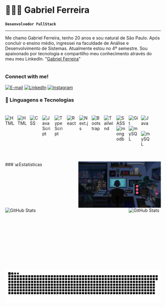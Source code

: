 # 👩🏻‍💻 Gabriel Ferreira

**`Desenvolvedor FullStack`**
__________________________________________________________________________________________________
Me chamo Gabriel Ferreira, tenho 20 anos e sou natural de São Paulo. 
Após concluir o ensino médio, ingressei na faculdade de Análise e Desenvolvimento de Sistemas. Atualmente estou no 4º semestre.
Sou apaixonado por tecnologia e compartilho meu conhecimento através do meu meu LinkedIn. "[Gabriel Ferreira](https://www.linkedin.com/in/gabriel-ferreira-044255267)"


#


<h3 align="left">Connect with me!</h3>

[![E-mail](https://img.shields.io/badge/-Email-000?style=for-the-badge&logo=microsoft-outlook&logoColor=FF00F6&color:FFF)](mailto:gabrielferreiradesouza5513@gmail.com)
[![LinkedIn](https://img.shields.io/badge/-LinkedIn-000?style=for-the-badge&logo=linkedin&logoColor=FF00F6&color:FFF)](https://www.linkedin.com/in/gabriel-ferreira-044255267)
[![Instagram](https://img.shields.io/badge/-Instagram-000?style=for-the-badge&logo=instagram&logoColor=FF00F6&color:FFF)](https://www.instagram.com/umggabriel/)



 ### 🤖 Linguagens e Tecnologias
 #

<img
  align="left"
  alt="HTML"
  title="HTML"
  width="30px"
  style="padding-right: 10px"
  src="https://cdn.jsdelivr.net/gh/devicons/devicon@latest/icons/html5/html5-original.svg"
/>

<img
  align="left"
  alt="HTML"
  title="HTML"
  width="30px"
  style="padding-right: 10px"
  src="https://cdn.jsdelivr.net/gh/devicons/devicon@latest/icons/nodejs/nodejs-original.svg"
/>

<img
  align="left"
  alt="CSS"
  title="CSS"
  width="30px"
  style="padding-right: 10px"
  src="https://cdn.jsdelivr.net/gh/devicons/devicon@latest/icons/css3/css3-original.svg"
/>
<img
  align="left"
  alt="JavaScript"
  title="JavaScript"
  width="30px"
  style="padding-right: 10px"
  src="https://cdn.jsdelivr.net/gh/devicons/devicon@latest/icons/javascript/javascript-original.svg"
/>
<img
  align="left"
  alt="TypeScript"
  title="TypeScript"
  width="30px"
  style="padding-right: 10px"
  src="https://cdn.jsdelivr.net/gh/devicons/devicon@latest/icons/typescript/typescript-original.svg"
/>
<img
  align="left"
  alt="React"
  title="React"
  width="30px"
  style="padding-right: 10px"
  src="https://cdn.jsdelivr.net/gh/devicons/devicon@latest/icons/react/react-original.svg"
/>
<img
  align="left"
  alt="Next.js"
  title="Next.js"
  width="30px"
  style="padding-right: 10px"
  src="https://cdn.jsdelivr.net/gh/devicons/devicon@latest/icons/nextjs/nextjs-original.svg"
/>
<img
  align="left"
  alt="Bootstrap"
  title="Bootstrap"
  width="30px"
  style="padding-right: 10px"
  src="https://cdn.jsdelivr.net/gh/devicons/devicon@latest/icons/bootstrap/bootstrap-original.svg"
/>
<img
  align="left"
  alt="Tailwind"
  title="Tailwind"
  width="30px"
  style="padding-right: 10px"
  src="https://cdn.jsdelivr.net/gh/devicons/devicon@latest/icons/tailwindcss/tailwindcss-original.svg"
/>
<img
  align="left"
  alt="SASS"
  title="SASS"
  width="30px"
  style="padding-right: 10px"
  src="https://cdn.jsdelivr.net/gh/devicons/devicon@latest/icons/sass/sass-original.svg"
/>
<img
  align="left"
  alt="Git"
  title="Git"
  width="30px"
  style="padding-right: 10px"
  src="https://cdn.jsdelivr.net/gh/devicons/devicon@latest/icons/git/git-original.svg"
/>

<img
  align="left"
  alt="Java"
  title="Java"
  width="30px"
  style="padding-right: 10px"
  src="https://cdn.jsdelivr.net/gh/devicons/devicon@latest/icons/java/java-original.svg"
/>


<img
  align="left"
  alt="mongodb"
  title="MongoDB"
  width="30px"
  style="padding-right: 10px"
  src="https://cdn.jsdelivr.net/gh/devicons/devicon@latest/icons/mongodb/mongodb-original.svg"
/>


<img
  align="left"
  alt="mySQL"
  title="MySQL"
  width="30px"
  style="padding-right: 10px"
  src="https://cdn.jsdelivr.net/gh/devicons/devicon@latest/icons/mysql/mysql-original.svg"
/>
<br/>
<br/>
<br/>
<img
  align="left"
  alt="mySQL"
  title="MySQL"
  width="30px"
  style="padding-right: 10px"
  src="https://cdn.jsdelivr.net/gh/devicons/devicon@latest/icons/figma/figma-original.svg"
/>
<br/>
<br/>
<br/>
<br/>
<br/>


<img align="right" alt="" height="150px" position="relative" src="./src/studycode2.gif">
###    📊Estatísticas
<p>
<img
  align="left"
  alt="GitHub Stats"
  width="400"
  src="https://github-readme-stats.vercel.app/api?username=bielferr&show_icons=true&theme=tokyonight&include_all_commits=true&locale=pt-br"
/>
  <img
    align="left"
    alt="GitHub Stats"
    height="200"
    src="https://github-readme-stats.vercel.app/api/top-langs/?username=bielferr&theme=tokyonight&layout=compact&custom_title=Tecnologias&langs_count=9"
  />
</p>


#
<picture align="center">
  <source media="(prefers-color-scheme: dark)" srcset="https://raw.githubusercontent.com/bielferr/bielferr/output/github-contribution-grid-snake-dark.svg">
  <source media="(prefers-color-scheme: light)" srcset="https://raw.githubusercontent.com/bielferr/bielferr/output/github-contribution-grid-snake-dark.svg">
  <img align="center" alt="github contribution grid snake animation" src="https://raw.githubusercontent.com/bielferr/bielferr/output/github-contribution-grid-snake.svg">
</picture>

